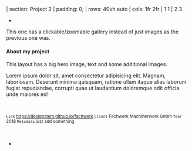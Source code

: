 | section: Project 2
| padding: 0;
| rows: 40vh auto
| cols: 1fr 2fr
| 1 1 
| 2 3 


<f-portfolio-tile 
    title="Project 2: Smaller hero image and gallery" 
    style="height:100%; --tint:0.5;"
    hero
    image="https://res.cloudinary.com/dt8r2uxga/image/upload/w_1920,h_600,c_fill/v1574947419/color-sphere_mxc79o.jpg"
/>


-

<section>
  
  This one has a clickable/zoomable gallery instead of just images as the previous one was.

  #### About my project

  This layout has a big hero image, text and some additional images. 

  Lorem ipsum dolor sit, amet consectetur adipisicing elit. Magnam, laboriosam. Deserunt minima quisquam, ratione ullam itaque alias laborum fugiat repudiandae, corrupti quae ut laudantium doloremque odit officia unde maiores ex!

  &nbsp;

  <small>

  `Link` <a href="https://designstem.github.io/fachwerk" target="_blank">https://designstem.github.io/fachwerk</a>
  `Client` Fachwerk Machinerwerk Gmbh
  `Year` 2018
  `Metadata` just add something
  
  </small> 

  &nbsp;

  <f-next-button title="Next: project number 3" />

</section>

-

<section>

  <f-portfolio-wall style="--height:760px; --smallheight:auto; --cols:2; --smallcols:2;">
  <f-portfolio-tile 
    title="Opens a bigger image" 
    image="https://res.cloudinary.com/dt8r2uxga/image/upload/w_600/v1574950786/00_background-turntable_eldgzq.jpg"  
    target="https://res.cloudinary.com/dt8r2uxga/image/upload/q_auto/v1574947423/fachwerk_iyemq5.jpg" 
    style="--tint:0.5;"
  />
  <f-portfolio-tile 
    title="Screenshot of Fachwerk" 
    image="https://res.cloudinary.com/dt8r2uxga/image/upload/w_600/v1574947423/fachwerk_iyemq5.jpg" 
    target="https://res.cloudinary.com/dt8r2uxga/image/upload/q_auto/v1574947423/fachwerk_iyemq5.jpg" 
    style="--tint:0.5"
  />
  <f-portfolio-tile 
    title="Project 2 with longer name" 
    image="https://res.cloudinary.com/dt8r2uxga/image/upload/w_600/v1574950785/00_background-dinner_smg0e3.jpg" 
    target="https://res.cloudinary.com/dt8r2uxga/image/upload/w_1920,q_auto/v1574950785/00_background-dinner_smg0e3.jpg" 
    style="--tint:0.75"
  />
  <f-portfolio-tile 
    title="Zooms the image in" 
    image="https://res.cloudinary.com/dt8r2uxga/image/upload/w_600/v1574947419/color-sphere_mxc79o.jpg"
    target="https://res.cloudinary.com/dt8r2uxga/image/upload/w_1920,q_auto/v1574947419/color-sphere_mxc79o.jpg" 
    style="" 
  />
</f-portfolio-wall>

</section>

<csshack />